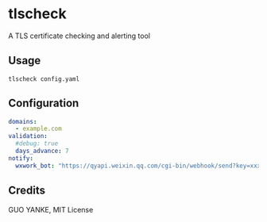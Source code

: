 # tlscheck
A TLS certificate checking and alerting tool

## Usage

```shell
tlscheck config.yaml
```
## Configuration

```yaml
domains:
  - example.com
validation:
  #debug: true
  days_advance: 7
notify:
  wxwork_bot: "https://qyapi.weixin.qq.com/cgi-bin/webhook/send?key=xxxxxxxxxxxxxxxxxxxxxxxxxxxxxxxxxxxx"
```

## Credits

GUO YANKE, MIT License